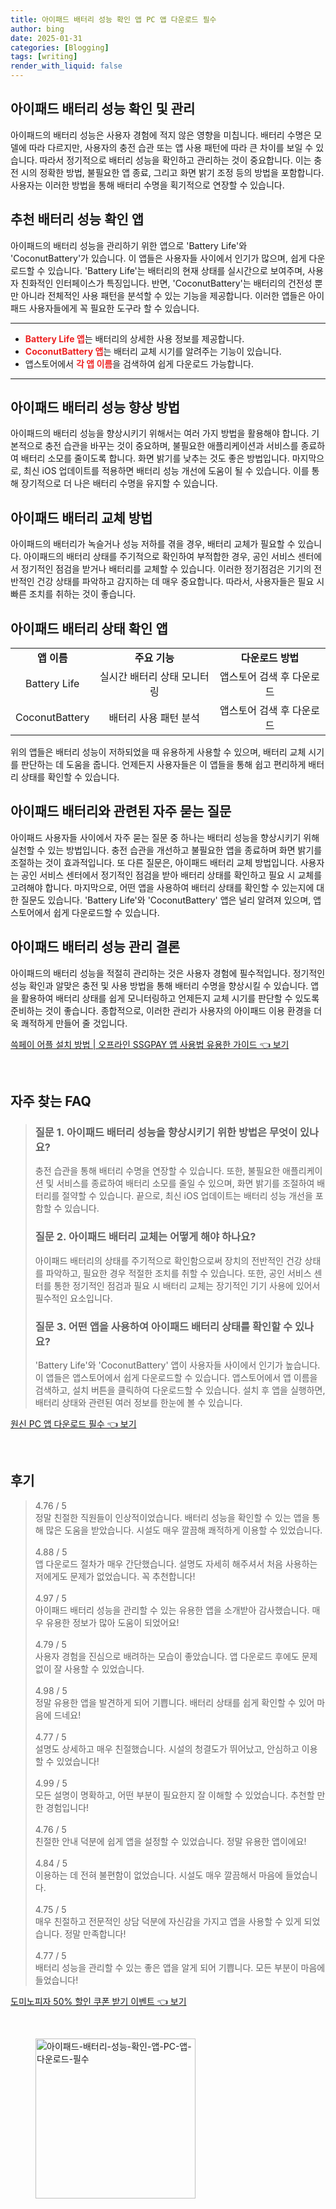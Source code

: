```yaml
---
title: 아이패드 배터리 성능 확인 앱 PC 앱 다운로드 필수
author: bing
date: 2025-01-31
categories: [Blogging]
tags: [writing]
render_with_liquid: false
---
```



<h2 id='아이패드_배터리_성능_확인'>아이패드 배터리 성능 확인 및 관리</h2>

<p>아이패드의 배터리 성능은 사용자 경험에 적지 않은 영향을 미칩니다. 배터리 수명은 모델에 따라 다르지만, 사용자의 충전 습관 또는 앱 사용 패턴에 따라 큰 차이를 보일 수 있습니다. 따라서 정기적으로 배터리 성능을 확인하고 관리하는 것이 중요합니다. 이는 충전 시의 정확한 방법, 불필요한 앱 종료, 그리고 화면 밝기 조정 등의 방법을 포함합니다. 사용자는 이러한 방법을 통해 배터리 수명을 획기적으로 연장할 수 있습니다.</p>

<h2 id='추천_앱_소개'>추천 배터리 성능 확인 앱</h2>

<p>아이패드의 배터리 성능을 관리하기 위한 앱으로 'Battery Life'와 'CoconutBattery'가 있습니다. 이 앱들은 사용자들 사이에서 인기가 많으며, 쉽게 다운로드할 수 있습니다. 'Battery Life'는 배터리의 현재 상태를 실시간으로 보여주며, 사용자 친화적인 인터페이스가 특징입니다. 반면, 'CoconutBattery'는 배터리의 건전성 뿐만 아니라 전체적인 사용 패턴을 분석할 수 있는 기능을 제공합니다. 이러한 앱들은 아이패드 사용자들에게 꼭 필요한 도구라 할 수 있습니다.</p>

<hr />

<ul>
    <li><b><span style="color: #ee2323;">Battery Life 앱</span></b>는 배터리의 상세한 사용 정보를 제공합니다.</li>
    <li><b><span style="color: #ee2323;">CoconutBattery 앱</span></b>는 배터리 교체 시기를 알려주는 기능이 있습니다.</li>
    <li>앱스토어에서 <b><span style="color: #ee2323;">각 앱 이름</span></b>을 검색하여 쉽게 다운로드 가능합니다.</li>
</ul>

<hr />

<h2 id='배터리_성능_향상_방법'>아이패드 배터리 성능 향상 방법</h2>

<p>아이패드의 배터리 성능을 향상시키기 위해서는 여러 가지 방법을 활용해야 합니다. 기본적으로 충전 습관을 바꾸는 것이 중요하며, 불필요한 애플리케이션과 서비스를 종료하여 배터리 소모를 줄이도록 합니다. 화면 밝기를 낮추는 것도 좋은 방법입니다. 마지막으로, 최신 iOS 업데이트를 적용하면 배터리 성능 개선에 도움이 될 수 있습니다. 이를 통해 장기적으로 더 나은 배터리 수명을 유지할 수 있습니다.</p>

<h2 id='배터리_교체_방법'>아이패드 배터리 교체 방법</h2>

<p>아이패드의 배터리가 녹슬거나 성능 저하를 겪을 경우, 배터리 교체가 필요할 수 있습니다. 아이패드의 배터리 상태를 주기적으로 확인하여 부적합한 경우, 공인 서비스 센터에서 정기적인 점검을 받거나 배터리를 교체할 수 있습니다. 이러한 정기점검은 기기의 전반적인 건강 상태를 파악하고 감지하는 데 매우 중요합니다. 따라서, 사용자들은 필요 시 빠른 조치를 취하는 것이 좋습니다.</p>

<h2 id='배터리_상태_확인_앱'>아이패드 배터리 상태 확인 앱</h2>

<table>
    <tr>
        <td style="text-align: center; height: 17px;"><b>앱 이름</b></td>
        <td style="text-align: center; height: 17px;"><b>주요 기능</b></td>
        <td style="text-align: center; height: 17px;"><b>다운로드 방법</b></td>
    </tr>
    <tr>
        <td style="text-align: center; height: 17px;">Battery Life</td>
        <td style="text-align: center; height: 17px;">실시간 배터리 상태 모니터링</td>
        <td style="text-align: center; height: 17px;">앱스토어 검색 후 다운로드</td>
    </tr>
    <tr>
        <td style="text-align: center; height: 17px;">CoconutBattery</td>
        <td style="text-align: center; height: 17px;">배터리 사용 패턴 분석</td>
        <td style="text-align: center; height: 17px;">앱스토어 검색 후 다운로드</td>
    </tr>
</table>

<p>위의 앱들은 배터리 성능이 저하되었을 때 유용하게 사용할 수 있으며, 배터리 교체 시기를 판단하는 데 도움을 줍니다. 언제든지 사용자들은 이 앱들을 통해 쉽고 편리하게 배터리 상태를 확인할 수 있습니다.</p>

<h2 id='자주_묻는_질문'>아이패드 배터리와 관련된 자주 묻는 질문</h2>

<p>아이패드 사용자들 사이에서 자주 묻는 질문 중 하나는 배터리 성능을 향상시키기 위해 실천할 수 있는 방법입니다. 충전 습관을 개선하고 불필요한 앱을 종료하며 화면 밝기를 조절하는 것이 효과적입니다. 또 다른 질문은, 아이패드 배터리 교체 방법입니다. 사용자는 공인 서비스 센터에서 정기적인 점검을 받아 배터리 상태를 확인하고 필요 시 교체를 고려해야 합니다. 마지막으로, 어떤 앱을 사용하여 배터리 상태를 확인할 수 있는지에 대한 질문도 있습니다. 'Battery Life'와 'CoconutBattery' 앱은 널리 알려져 있으며, 앱스토어에서 쉽게 다운로드할 수 있습니다.</p>

<h2 id='결론'>아이패드 배터리 성능 관리 결론</h2>

<p>아이패드의 배터리 성능을 적절히 관리하는 것은 사용자 경험에 필수적입니다. 정기적인 성능 확인과 알맞은 충전 및 사용 방법을 통해 배터리 수명을 향상시킬 수 있습니다. 앱을 활용하여 배터리 상태를 쉽게 모니터링하고 언제든지 교체 시기를 판단할 수 있도록 준비하는 것이 좋습니다. 종합적으로, 이러한 관리가 사용자의 아이패드 이용 환경을 더욱 쾌적하게 만들어 줄 것입니다.</p>


<p><a class="click-button" title="쓱페이 어플 설치 방법 | 오프라인 SSGPAY 앱 사용법 유용한 가이드" href="https://somered.github.io/posts/%EC%93%B1%ED%8E%98%EC%9D%B4-%EC%96%B4%ED%94%8C-%EC%84%A4%EC%B9%98-%EB%B0%A9%EB%B2%95-%EC%98%A4%ED%94%84%EB%9D%BC%EC%9D%B8-SSGPAY-%EC%95%B1-%EC%82%AC%EC%9A%A9%EB%B2%95-%EC%9C%A0%EC%9A%A9%ED%95%9C-%EA%B0%80%EC%9D%B4%EB%93%9C/" rel="dofollow">쓱페이 어플 설치 방법 | 오프라인 SSGPAY 앱 사용법 유용한 가이드 👈 보기</a></p><br>
<h2 id='자주_찾는_FAQ'>자주 찾는 FAQ</h2>
<div itemscope="" itemtype="https://schema.org/FAQPage"> 
<blockquote> 
<div itemscope="" itemprop="mainEntity" itemtype="https://schema.org/Question"> 
<h3 itemprop="name">질문 1. 아이패드 배터리 성능을 향상시키기 위한 방법은 무엇이 있나요?</h3> 
<div itemscope="" itemprop="acceptedAnswer" itemtype="https://schema.org/Answer"> 
<span itemprop="text"> 
<p>충전 습관을 통해 배터리 수명을 연장할 수 있습니다. 또한, 불필요한 애플리케이션 및 서비스를 종료하여 배터리 소모를 줄일 수 있으며, 화면 밝기를 조절하여 배터리를 절약할 수 있습니다. 끝으로, 최신 iOS 업데이트는 배터리 성능 개선을 포함할 수 있습니다.</p> 
</span> 
</div> 
</div> 

<div itemscope="" itemprop="mainEntity" itemtype="https://schema.org/Question"> 
<h3 itemprop="name">질문 2. 아이패드 배터리 교체는 어떻게 해야 하나요?</h3> 
<div itemscope="" itemprop="acceptedAnswer" itemtype="https://schema.org/Answer"> 
<span itemprop="text"> 
<p>아이패드 배터리의 상태를 주기적으로 확인함으로써 장치의 전반적인 건강 상태를 파악하고, 필요한 경우 적절한 조치를 취할 수 있습니다. 또한, 공인 서비스 센터를 통한 정기적인 점검과 필요 시 배터리 교체는 장기적인 기기 사용에 있어서 필수적인 요소입니다.</p> 
</span> 
</div> 
</div> 

<div itemscope="" itemprop="mainEntity" itemtype="https://schema.org/Question"> 
<h3 itemprop="name">질문 3. 어떤 앱을 사용하여 아이패드 배터리 상태를 확인할 수 있나요?</h3> 
<div itemscope="" itemprop="acceptedAnswer" itemtype="https://schema.org/Answer"> 
<span itemprop="text"> 
<p>'Battery Life'와 'CoconutBattery' 앱이 사용자들 사이에서 인기가 높습니다. 이 앱들은 앱스토어에서 쉽게 다운로드할 수 있습니다. 앱스토어에서 앱 이름을 검색하고, 설치 버튼을 클릭하여 다운로드할 수 있습니다. 설치 후 앱을 실행하면, 배터리 상태와 관련된 여러 정보를 한눈에 볼 수 있습니다.</p> 
</span> 
</div> 
</div> 
</blockquote> 
</div>
<p><a class="click-button" title="원신 PC 앱 다운로드 필수" href="https://somered.github.io/posts/%EC%9B%90%EC%8B%A0-PC-%EC%95%B1-%EB%8B%A4%EC%9A%B4%EB%A1%9C%EB%93%9C-%ED%95%84%EC%88%98/" rel="dofollow">원신 PC 앱 다운로드 필수 👈 보기</a></p><br>
<h2 id='후기'>후기</h2>
<div itemscope itemtype="https://schema.org/Product">
  <blockquote>
  <div itemprop="review" itemscope itemtype="https://schema.org/Review">
      <div itemprop="reviewRating" itemscope itemtype="https://schema.org/Rating"> <span itemprop="ratingValue">4.76</span> / <span itemprop="bestRating">5</span> </div>
      <span itemprop="reviewBody">정말 친절한 직원들이 인상적이었습니다. 배터리 성능을 확인할 수 있는 앱을 통해 많은 도움을 받았습니다. 시설도 매우 깔끔해 쾌적하게 이용할 수 있었습니다.</span>
  </div>
  <br>
  <div itemprop="review" itemscope itemtype="https://schema.org/Review">
      <div itemprop="reviewRating" itemscope itemtype="https://schema.org/Rating"> <span itemprop="ratingValue">4.88</span> / <span itemprop="bestRating">5</span> </div>
      <span itemprop="reviewBody">앱 다운로드 절차가 매우 간단했습니다. 설명도 자세히 해주셔서 처음 사용하는 저에게도 문제가 없었습니다. 꼭 추천합니다!</span>
  </div>
  <br>
  <div itemprop="review" itemscope itemtype="https://schema.org/Review">
      <div itemprop="reviewRating" itemscope itemtype="https://schema.org/Rating"> <span itemprop="ratingValue">4.97</span> / <span itemprop="bestRating">5</span> </div>
      <span itemprop="reviewBody">아이패드 배터리 성능을 관리할 수 있는 유용한 앱을 소개받아 감사했습니다. 매우 유용한 정보가 많아 도움이 되었어요!</span>
  </div>
  <br>
  <div itemprop="review" itemscope itemtype="https://schema.org/Review">
      <div itemprop="reviewRating" itemscope itemtype="https://schema.org/Rating"> <span itemprop="ratingValue">4.79</span> / <span itemprop="bestRating">5</span> </div>
      <span itemprop="reviewBody">사용자 경험을 진심으로 배려하는 모습이 좋았습니다. 앱 다운로드 후에도 문제 없이 잘 사용할 수 있었습니다.</span>
  </div>
  <br>
  <div itemprop="review" itemscope itemtype="https://schema.org/Review">
      <div itemprop="reviewRating" itemscope itemtype="https://schema.org/Rating"> <span itemprop="ratingValue">4.98</span> / <span itemprop="bestRating">5</span> </div>
      <span itemprop="reviewBody">정말 유용한 앱을 발견하게 되어 기쁩니다. 배터리 상태를 쉽게 확인할 수 있어 마음에 드네요!</span>
  </div>
  <br>
  <div itemprop="review" itemscope itemtype="https://schema.org/Review">
      <div itemprop="reviewRating" itemscope itemtype="https://schema.org/Rating"> <span itemprop="ratingValue">4.77</span> / <span itemprop="bestRating">5</span> </div>
      <span itemprop="reviewBody">설명도 상세하고 매우 친절했습니다. 시설의 청결도가 뛰어났고, 안심하고 이용할 수 있었습니다!</span>
  </div>
  <br>
  <div itemprop="review" itemscope itemtype="https://schema.org/Review">
      <div itemprop="reviewRating" itemscope itemtype="https://schema.org/Rating"> <span itemprop="ratingValue">4.99</span> / <span itemprop="bestRating">5</span> </div>
      <span itemprop="reviewBody">모든 설명이 명확하고, 어떤 부분이 필요한지 잘 이해할 수 있었습니다. 추천할 만한 경험입니다!</span>
  </div>
  <br>
  <div itemprop="review" itemscope itemtype="https://schema.org/Review">
      <div itemprop="reviewRating" itemscope itemtype="https://schema.org/Rating"> <span itemprop="ratingValue">4.76</span> / <span itemprop="bestRating">5</span> </div>
      <span itemprop="reviewBody">친절한 안내 덕분에 쉽게 앱을 설정할 수 있었습니다. 정말 유용한 앱이에요!</span>
  </div>
  <br>
  <div itemprop="review" itemscope itemtype="https://schema.org/Review">
      <div itemprop="reviewRating" itemscope itemtype="https://schema.org/Rating"> <span itemprop="ratingValue">4.84</span> / <span itemprop="bestRating">5</span> </div>
      <span itemprop="reviewBody">이용하는 데 전혀 불편함이 없었습니다. 시설도 매우 깔끔해서 마음에 들었습니다.</span>
  </div>
  <br>
  <div itemprop="review" itemscope itemtype="https://schema.org/Review">
      <div itemprop="reviewRating" itemscope itemtype="https://schema.org/Rating"> <span itemprop="ratingValue">4.75</span> / <span itemprop="bestRating">5</span> </div>
      <span itemprop="reviewBody">매우 친절하고 전문적인 상담 덕분에 자신감을 가지고 앱을 사용할 수 있게 되었습니다. 정말 만족합니다!</span>
  </div>
  <br>
  <div itemprop="review" itemscope itemtype="https://schema.org/Review">
      <div itemprop="reviewRating" itemscope itemtype="https://schema.org/Rating"> <span itemprop="ratingValue">4.77</span> / <span itemprop="bestRating">5</span> </div>
      <span itemprop="reviewBody">배터리 성능을 관리할 수 있는 좋은 앱을 알게 되어 기쁩니다. 모든 부분이 마음에 들었습니다!</span>
  </div>
  </blockquote>
</div>
<p><a class="click-button" title="도미노피자 50% 할인 쿠폰 받기 이벤트" href="https://somered.github.io/posts/%EB%8F%84%EB%AF%B8%EB%85%B8%ED%94%BC%EC%9E%90-50-%ED%95%A0%EC%9D%B8-%EC%BF%A0%ED%8F%B0-%EB%B0%9B%EA%B8%B0-%EC%9D%B4%EB%B2%A4%ED%8A%B8/" rel="dofollow">도미노피자 50% 할인 쿠폰 받기 이벤트 👈 보기</a></p><br>
<figure class="image"><img src="https://somered.github.io/assets/img/thumbnail/아이패드-배터리-성능-확인-앱-PC-앱-다운로드-필수.webp" alt="아이패드-배터리-성능-확인-앱-PC-앱-다운로드-필수" width="256" height="256"></figure>